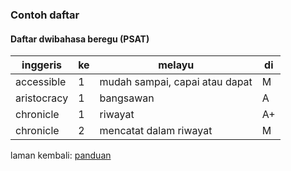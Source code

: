 ---
---

### Contoh daftar

#### Daftar dwibahasa beregu (PSAT)

| inggeris    | ke | melayu                         | di |
| ----------- | -- | ------------------------------ | -- |
| accessible  | 1  | mudah sampai, capai atau dapat | M  |
| aristocracy | 1  | bangsawan                      | A  |
| chronicle   | 1  | riwayat                        | A+ |
| chronicle   | 2  | mencatat dalam riwayat         | M  |

laman kembali: [panduan][0]

  [0]: ../index.md
